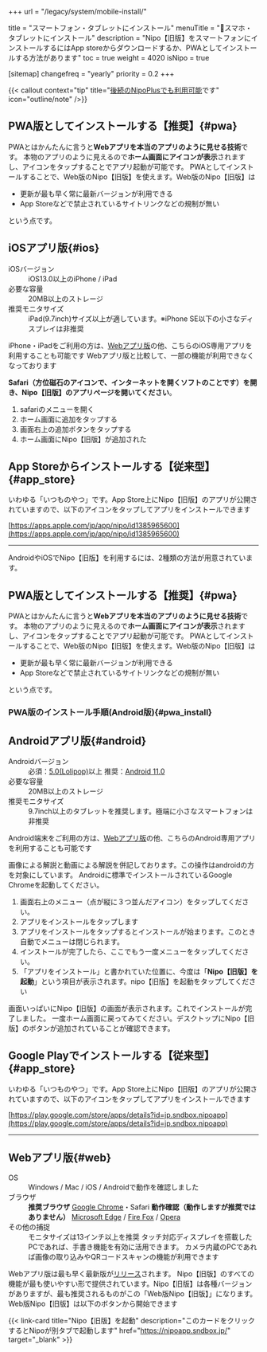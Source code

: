 +++
url = "/legacy/system/mobile-install/"

title = "スマートフォン・タブレットにインストール"
menuTitle = "📱スマホ・タブレットにインストール"
description = "Nipo【旧版】をスマートフォンにインストールするにはApp storeからダウンロードするか、PWAとしてインストールする方法があります"
toc = true
weight = 4020
isNipo = true

[sitemap]
  changefreq = "yearly"
  priority = 0.2
+++

{{< callout context="tip" title="[後続のNipoPlusでも利用可能](/docs/system/mobile-install/)です" icon="outline/note" />}}

## PWA版としてインストールする【推奨】{#pwa}

PWAとはかんたんに言うと**Webアプリを本当のアプリのように見せる技術**です。
本物のアプリのように見えるので**ホーム画面にアイコンが表示**されますし、アイコンをタップすることでアプリ起動が可能です。
PWAとしてインストールすることで、Web版のNipo【旧版】を使えます。Web版のNipo【旧版】は

- 更新が最も早く常に最新バージョンが利用できる
- App Storeなどで禁止されているサイトリンクなどの規制が無い

という点です。

## iOSアプリ版{#ios}

<dl class="basic">
  <dt>iOSバージョン</dt>
  <dd>iOS13.0以上のiPhone / iPad</dd>
  <dt>必要な容量</dt>
  <dd>20MB以上のストレージ</dd>
  <dt>推奨モニタサイズ</dt>
  <dd>
    iPad(9.7inch)サイズ以上が適しています。※iPhone SE以下の小さなディスプレイは非推奨
  </dd>
</dl>

iPhone・iPadをご利用の方は、<a href="#web_app">Webアプリ版</a>の他、こちらのiOS専用アプリを利用することも可能です
Webアプリ版と比較して、一部の機能が利用できなくなっております

**Safari（方位磁石のアイコンで、インターネットを開くソフトのことです）を開き、Nipo【旧版】のアプリページを開いてください**。

1. safariのメニューを開く
2. ホーム画面に追加をタップする
3. 画面右上の追加ボタンをタップする
4. ホーム画面にNipo【旧版】が追加された

## App Storeからインストールする【従来型】{#app_store}

いわゆる「いつものやつ」です。App Store上にNipo【旧版】のアプリが公開されていますので、以下のアイコンをタップしてアプリをインストールできます

[https://apps.apple.com/jp/app/nipo/id1385965600](https://apps.apple.com/jp/app/nipo/id1385965600)

---

AndroidやiOSでNipo【旧版】を利用するには、2種類の方法が用意されています。

## PWA版としてインストールする【推奨】{#pwa}

PWAとはかんたんに言うと**Webアプリを本当のアプリのように見せる技術**です。
本物のアプリのように見えるので**ホーム画面にアイコンが表示**されますし、アイコンをタップすることでアプリ起動が可能です。
PWAとしてインストールすることで、Web版のNipo【旧版】を使えます。Web版のNipo【旧版】は

- 更新が最も早く常に最新バージョンが利用できる
- App Storeなどで禁止されているサイトリンクなどの規制が無い

という点です。

### PWA版のインストール手順(Android版){#pwa_install}

## Androidアプリ版{#android}

<dl class="basic">
  <dt>Androidバージョン</dt>
  <dd>
    必須：<a href="https://www.android.com/intl/ja_jp/versions/lollipop-5-0/">5.0(Lolipop)</a>以上
    推奨：<a href="https://www.android.com/intl/ja_jp/android-11/">Android 11.0</a>
  </dd>
  <dt>必要な容量</dt>
  <dd>20MB以上のストレージ</dd>
  <dt>推奨モニタサイズ</dt>
  <dd>9.7inch以上のタブレットを推奨します。極端に小さなスマートフォンは非推奨</dd>
</dl>

Android端末をご利用の方は、<a href="#web_app">Webアプリ版</a>の他、こちらのAndroid専用アプリを利用することも可能です

画像による解説と動画による解説を併記しております。この操作はandroidの方を対象にしています。
Androidに標準でインストールされているGoogle Chromeを起動してください。

1. 画面右上のメニュー（点が縦に３つ並んだアイコン）をタップしてください。
2. アプリをインストールをタップします
3. アプリをインストールをタップするとインストールが始まります。このとき自動でメニューは閉じられます。
4. インストールが完了したら、ここでもう一度メニューをタップしてください。
5. 「アプリをインストール」と書かれていた位置に、今度は「**Nipo【旧版】を起動**」という項目が表示されます。nipo【旧版】を起動をタップしてください

画面いっぱいにNipo【旧版】の画面が表示されます。これでインストールが完了しました。
一度ホーム画面に戻ってみてください。デスクトップにNipo【旧版】のボタンが追加されていることが確認できます。

## Google Playでインストールする【従来型】{#app_store}

いわゆる「いつものやつ」です。App Store上にNipo【旧版】のアプリが公開されていますので、以下のアイコンをタップしてアプリをインストールできます

<div className="grid grid-cols-2 my-5 container mx-auto">

[https://play.google.com/store/apps/details?id=jp.sndbox.nipoapp](https://play.google.com/store/apps/details?id=jp.sndbox.nipoapp)

</div>

---

## Webアプリ版{#web}

<dl class="basic">
  <dt>OS</dt>
  <dd>Windows / Mac / iOS / Androidで動作を確認しました</dd>
  <dt>ブラウザ</dt>
  <dd>
    <strong>推奨ブラウザ</strong>
    <a href="https://www.google.co.jp/chrome/">Google Chrome</a>・Safari
    <strong>動作確認（動作しますが推奨ではありません）</strong>
    <a href="https://www.microsoft.com/ja-jp/windows/microsoft-edge" target="_blank" rel="noopener">Microsoft Edge</a> / <a href="https://www.mozilla.org/ja/firefox/new/" target="_blank" rel="noopener">Fire Fox</a> / <a href="https://www.opera.com/ja" target="_blank" rel="noopener">Opera</a>
  </dd>
  <dt>その他の捕捉</dt>
  <dd>
    モニタサイズは13インチ以上を推奨
    タッチ対応ディスプレイを搭載したPCであれば、手書き機能を有効に活用できます。
    カメラ内蔵のPCであれば画像の取り込みやQRコードスキャンの機能が利用できます
  </dd>
</dl>

Webアプリ版は最も早く最新版が[リリース](/docs/system/release-note/)されます。
Nipo【旧版】のすべての機能が最も使いやすい形で提供されています。Nipo【旧版】は各種バージョンがありますが、最も推奨されるものがこの「Web版Nipo【旧版】」になります。Web版Nipo【旧版】は以下のボタンから開始できます

{{< link-card title="Nipo【旧版】を起動" description="このカードをクリックするとNipoが別タブで起動します" href="https://nipoapp.sndbox.jp/" target="_blank" >}}
